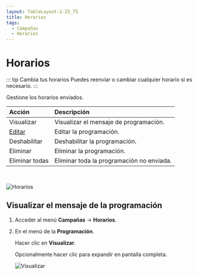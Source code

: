 ```yaml
---
layout: TableLayout-2-25_75
title: Horarios
tags:
  - Campañas
  - Horarios
---
```


# Horarios

::: tip Cambia tus horarios
Puedes reenviar o cambiar cualquier horario si es necesario.
:::

Gestione los horarios enviados.

| Acción                  | Descripción                               |
| :---------------------- | :---------------------------------------- |
| Visualizar              | Visualizar el mensaje de programación.    |
| [Editar](edit_schedule) | Editar la programación.                   |
| Deshabilitar            | Deshabilitar la programación.             |
| Eliminar                | Eliminar la programación.                 |
| Eliminar todas          | Eliminar toda la programación no enviada. |

<br>

![Horarios](https://cdn.phishx.io/phishx-docs/images/phishx_campaigns_schedules_02.webp)

## Visualizar el mensaje de la programación

1. Acceder al menú **Campañas** -> **Horarios**.

2. En el menú de la **Programación**.

   Hacer clic en **Visualizar**.

   Opcionalmente hacer clic para expandir en pantalla completa.

   ![Visualizar](https://cdn.phishx.io/phishx-docs/images/phishx_campaigns_schedules_03.webp)

